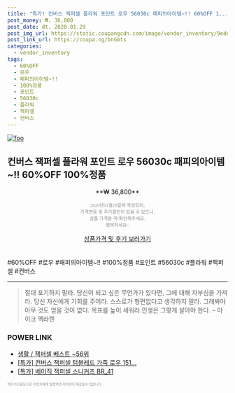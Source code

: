 ```yaml
--- 
title: "특가! 컨버스 잭퍼셀 플라워 포인트 로우 56030c 패피의아이템~!! 60%OFF 1..." 
post_money: ₩. 36,800 
post_date: dt. 2020.01.29 
post_img_url: https://static.coupangcdn.com/image/vendor_inventory/9ede/ecae41a592f381b77113a672f1c66ecfae1418d4671b9bfdd544ad6f2f8d.jpg 
post_link_url: https://coupa.ng/bnGmts 
categories: 
  - vendor_inventory 
tags: 
  - 60%OFF 
  - 로우 
  - 패피의아이템~!! 
  - 100%정품 
  - 포인트 
  - 56030c 
  - 플라워 
  - 잭퍼셀 
  - 컨버스 
--- 
```

[![foo](https://static.coupangcdn.com/image/vendor_inventory/9ede/ecae41a592f381b77113a672f1c66ecfae1418d4671b9bfdd544ad6f2f8d.jpg)](https://coupa.ng/bnGmts) 

## 컨버스 잭퍼셀 플라워 포인트 로우 56030c 패피의아이템~!! 60%OFF 100%정품 
<p style="text-align: center;">**₩ 36,800**</p> 
<p style="text-align: center;"><span style="color: #898c8f; font-family: Georgia,Times,serif; font-size: 0.75em;">2020년01월29일에 작성되어, <br>가격변동 및 추가할인이 있을 수 있으니,<br> 상품 가격을 꼭!확인해주세요.<br>행복하세요~</span> 
</p>	 
<div markdown="0" style="text-align: center;"><a href="https://coupa.ng/bnGmts" class="btn btn--success">상품가격 및 후기 보러가기</a></div> 
<br><br> 
  #60%OFF #로우 #패피의아이템~!! #100%정품 #포인트 #56030c #플라워 #잭퍼셀 #컨버스 
<hr> 

> 절대 포기하지 말라. 당신이 되고 싶은 무언가가 있다면, 그에 대해 자부심을 가져라. 당신 자신에게 기회를 주어라. 스스로가 형편없다고 생각하지 말라. 그래봐야 아무 것도 얻을 것이 없다. 목표를 높이 세워라.인생은 그렇게 살아야 한다.  – 마이크 맥라렌 


### POWER LINK

* <a href="https://blog.naver.com/santokki14/221788288938" target="_blank">생활 / 잭퍼셀 베스트 ~56위</a>
* <a href="https://blog.naver.com/sakai111/221788343489" target="_blank">[특가] 컨버스 잭퍼셀 텀블레드 가죽 로우 151...</a>
* <a href="https://blog.naver.com/an0733/221789510274" target="_blank">[특가] 베이직 잭퍼셀 스니커즈 BR_41</a>

<span style="color: #898c8f; font-family: Georgia,Times,serif; font-size: 0.55em;">파트너스활동으로 작성자에게 일정액의 커미션이 제공될수 있습니다.</span> 
